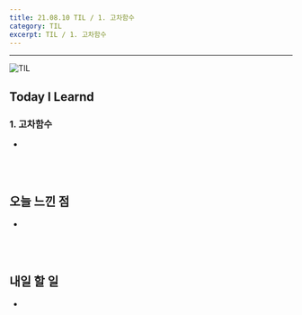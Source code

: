 ```yaml
---
title: 21.08.10 TIL / 1. 고차함수
category: TIL
excerpt: TIL / 1. 고차함수
---
```


---

![TIL](https://user-images.githubusercontent.com/83164003/127775612-7464075f-89e7-478e-82ee-dc1c2710a125.jpeg)
## Today I Learnd
### 1. 고차함수
- 

<br>
<br>

## 오늘 느낀 점
- 

<br>
<br>

## 내일 할 일
-
